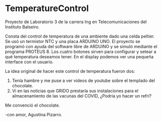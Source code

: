 # TemperatureControl
Proyecto de Laboratorio 3 de la carrera Ing en Telecomunicaciones del Instituto Balseiro.

Consta del control de temperatura de una ambiente dado una celda peltier. Se usó un termistor NTC y una placa ARDUINO UNO. El proyecto se programó con ayuda del software libre de ARDUINO y se simuló mediante el programa PROTEUS 8.
Los cuatro botones sirven para configurar y setear a qué temperatura deseamos tener.
En el display podemos ver una pequeña interface con el usuario.

La idea original de hacer este control de temperatura fueron dos: 
 1) Tenía hambre y me puse a ver videos de youtube sobre el templado del chocolate.
 2) Vi en las noticias que GRIDO prestaría sus instalaciones para el almacenamiento de las vacunas del COVID, ¿Podría yo hacer un refri?
 
 Me convenció el chocolate.
 
 -con amor, Agustina Pizarro.
